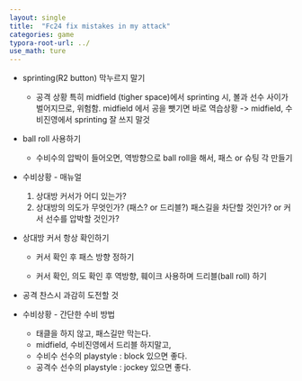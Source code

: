 ```yaml
---
layout: single
title:  "Fc24 fix mistakes in my attack"
categories: game
typora-root-url: ../
use_math: ture
---
```


- sprinting(R2 button) 막누르지 말기

  - 공격 상황
    특히 midfield (tigher space)에서 sprinting 시, 볼과 선수 사이가 벌어지므로, 위험함.
    midfield 에서 공을 뺏기면 바로 역습상황 -> midfield, 수비진영에서 sprinting 잘 쓰지 말것

- ball roll 사용하기

  - 수비수의 압박이 들어오면, 역방향으로 ball roll을 해서, 패스 or 슈팅 각 만들기

- 수비상황 - 매뉴얼

  1. 상대방 커서가 어디 있는가?
  2. 상대방의 의도가 무엇인가? (패스? or 드리블?)
     패스길을 차단할 것인가? or 커서 선수를 압박할 것인가?

- 상대방 커서 항상 확인하기

  - 커서 확인 후 패스 방향 정하기

  - 커서 확인, 의도 확인 후 역방향, 훼이크 사용하며 드리블(ball roll) 하기

- 공격 찬스시 과감히 도전할 것

- 수비상황 - 간단한 수비 방법

  - 태클을 하지 않고, 패스길만 막는다.
  - midfield, 수비진영에서 드리블 하지말고, 
  - 수비수 선수의 playstyle : block 있으면 좋다.
  - 공격수 선수의 playstyle : jockey 있으면 좋다.  

